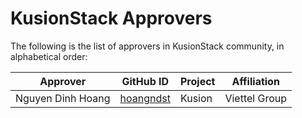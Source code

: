 # KusionStack Approvers

The following is the list of approvers in KusionStack community, in alphabetical order: 

| Approver                | GitHub ID                                               | Project                                          | Affiliation                                          |
|---------------------------|---------------------------------------------------------|--------------------------------------------------------|------------------------------------------------------|
| Nguyen Dinh Hoang             | [hoangndst](https://github.com/hoangndst)                 | Kusion                                    | Viettel Group               |
